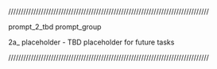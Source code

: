 ////////////////////////////////////////////////////////////////////////////////

prompt_2_tbd prompt_group 

2a_ placeholder        - TBD placeholder for future tasks

////////////////////////////////////////////////////////////////////////////////
